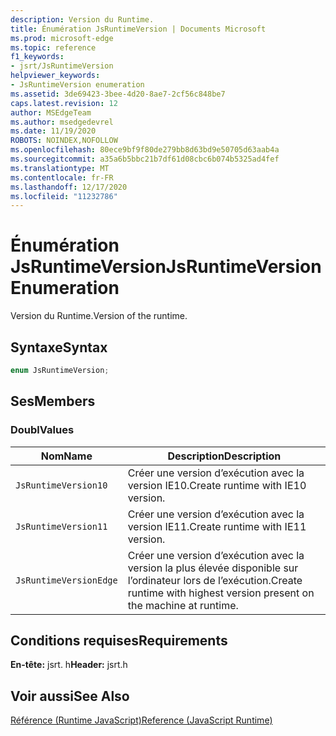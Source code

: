 ```yaml
---
description: Version du Runtime.
title: Énumération JsRuntimeVersion | Documents Microsoft
ms.prod: microsoft-edge
ms.topic: reference
f1_keywords:
- jsrt/JsRuntimeVersion
helpviewer_keywords:
- JsRuntimeVersion enumeration
ms.assetid: 3de69423-3bee-4d20-8ae7-2cf56c848be7
caps.latest.revision: 12
author: MSEdgeTeam
ms.author: msedgedevrel
ms.date: 11/19/2020
ROBOTS: NOINDEX,NOFOLLOW
ms.openlocfilehash: 80ece9bf9f80de279bb8d63bd9e50705d63aab4a
ms.sourcegitcommit: a35a6b5bbc21b7df61d08cbc6b074b5325ad4fef
ms.translationtype: MT
ms.contentlocale: fr-FR
ms.lasthandoff: 12/17/2020
ms.locfileid: "11232786"
---
```

# <span data-ttu-id="82ef0-103">Énumération JsRuntimeVersion</span><span class="sxs-lookup"><span data-stu-id="82ef0-103">JsRuntimeVersion Enumeration</span></span>

<span data-ttu-id="82ef0-104">Version du Runtime.</span><span class="sxs-lookup"><span data-stu-id="82ef0-104">Version of the runtime.</span></span>  
  
## <span data-ttu-id="82ef0-105">Syntaxe</span><span class="sxs-lookup"><span data-stu-id="82ef0-105">Syntax</span></span>  
  
```cpp  
enum JsRuntimeVersion;  
```  
  
## <span data-ttu-id="82ef0-106">Ses</span><span class="sxs-lookup"><span data-stu-id="82ef0-106">Members</span></span>  
  
### <span data-ttu-id="82ef0-107">Doubl</span><span class="sxs-lookup"><span data-stu-id="82ef0-107">Values</span></span>  
  
|<span data-ttu-id="82ef0-108">Nom</span><span class="sxs-lookup"><span data-stu-id="82ef0-108">Name</span></span>|<span data-ttu-id="82ef0-109">Description</span><span class="sxs-lookup"><span data-stu-id="82ef0-109">Description</span></span>|  
|----------|-----------------|  
|`JsRuntimeVersion10`|<span data-ttu-id="82ef0-110">Créer une version d’exécution avec la version IE10.</span><span class="sxs-lookup"><span data-stu-id="82ef0-110">Create runtime with IE10 version.</span></span>|  
|`JsRuntimeVersion11`|<span data-ttu-id="82ef0-111">Créer une version d’exécution avec la version IE11.</span><span class="sxs-lookup"><span data-stu-id="82ef0-111">Create runtime with IE11 version.</span></span>|  
|`JsRuntimeVersionEdge`|<span data-ttu-id="82ef0-112">Créer une version d’exécution avec la version la plus élevée disponible sur l’ordinateur lors de l’exécution.</span><span class="sxs-lookup"><span data-stu-id="82ef0-112">Create runtime with highest version present on the machine at runtime.</span></span>|  
  
## <span data-ttu-id="82ef0-113">Conditions requises</span><span class="sxs-lookup"><span data-stu-id="82ef0-113">Requirements</span></span>  
 <span data-ttu-id="82ef0-114">**En-tête:** jsrt. h</span><span class="sxs-lookup"><span data-stu-id="82ef0-114">**Header:** jsrt.h</span></span>  
  
## <span data-ttu-id="82ef0-115">Voir aussi</span><span class="sxs-lookup"><span data-stu-id="82ef0-115">See Also</span></span>  
 [<span data-ttu-id="82ef0-116">Référence (Runtime JavaScript)</span><span class="sxs-lookup"><span data-stu-id="82ef0-116">Reference (JavaScript Runtime)</span></span>](../chakra-hosting/reference-javascript-runtime.md)

